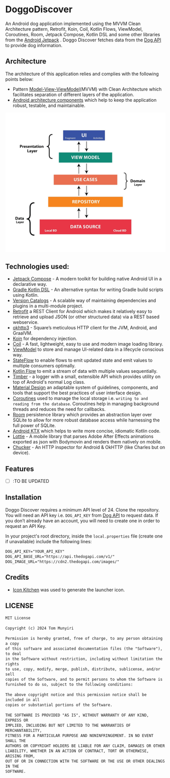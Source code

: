# DoggoDiscover

An Android dog application implemented using the MVVM Clean Architecture pattern, Retrofit, Koin, Coil, Kotlin Flows, ViewModel, Coroutines, Room, Jetpack Compose, Kotlin DSL and some other libraries from the [Android Jetpack](https://developer.android.com/jetpack) . Doggo Discover fetches data from the [Dog API](https://developers.thecatapi.com/) to provide dog information.

## Architecture
The architecture of this application relies and complies with the following points below:
* Pattern [Model-View-ViewModel](https://medium.com/@ami0275/mvvm-clean-architecture-pattern-in-android-with-use-cases-eff7edc2ef76)(MVVM) with Clean Architecture which facilitates separation of different layers of the application.
* [Android architecture components](https://developer.android.com/topic/libraries/architecture/) which help to keep the application robust, testable, and maintainable.

<p align="center"><a><img src="media/mvvm_clean_architecture.jpg" alt="clean_architecture_image"></a></p>

## Technologies used:

* [Jetpack Compose](https://developer.android.com/jetpack/compose) - A modern toolkit for building native Android UI in a declarative way.
* [Gradle Kotlin DSL](https://docs.gradle.org/current/userguide/kotlin_dsl.html) - An alternative syntax for writing Gradle build scripts using Kotlin.
* [Version Catalogs](https://developer.android.com/build/migrate-to-catalogs) - A scalable way of maintaining dependencies and plugins in a multi-module project.
* [Retrofit](https://square.github.io/retrofit/) a REST Client for Android which makes it relatively easy to retrieve and upload JSON (or other structured data) via a REST based webservice.
* [okhttp3](https://square.github.io/okhttp/) - Square’s meticulous HTTP client for the JVM, Android, and GraalVM.
* [Koin](https://insert-koin.io/docs/quickstart/android/) for dependency injection.
* [Coil](https://coil-kt.github.io/coil/compose/) - A fast, lightweight, easy to use and modern image loading library.
* [ViewModel](https://developer.android.com/topic/libraries/architecture/viewmodel) to store and manage UI-related data in a lifecycle conscious way.
* [StateFlow](https://developer.android.com/kotlin/flow/stateflow-and-sharedflow#:~:text=StateFlow%20is%20a%20state%2Dholder,property%20of%20the%20MutableStateFlow%20class) to enable flows to emit updated state and emit values to multiple consumers optimally.
* [Kotlin Flow](https://kotlinlang.org/docs/reference/coroutines/flow.html) to emit a stream of data with multiple values sequentially.
* [Timber](https://github.com/JakeWharton/timber) - a logger with a small, extensible API which provides utility on top of Android's normal Log class.
* [Material Design](https://material.io/develop/android/docs/getting-started/) an adaptable system of guidelines, components, and tools that support the best practices of user interface design.
* [Coroutines](https://kotlinlang.org/docs/reference/coroutines-overview.html) used to manage the local storage i.e. `writing to and reading from the database`. Coroutines help in managing background threads and reduces the need for callbacks.
* [Room](https://developer.android.com/topic/libraries/architecture/room) persistence library which provides an abstraction layer over SQLite to allow for more robust database access while harnessing the full power of SQLite.
* [Android KTX](https://developer.android.com/kotlin/ktx) which helps to write more concise, idiomatic Kotlin code.
* [Lottie](https://github.com/airbnb/lottie-android) - A mobile library that parses Adobe After Effects animations exported as json with Bodymovin and renders them natively on mobile.
* [Chucker](https://github.com/ChuckerTeam/chucker) - An HTTP inspector for Android & OkHTTP (like Charles but on device).

## Features
- [ ] :TO BE UPDATED

## Installation
Doggo Discover requires a minimum API level of 24. Clone the repository. You will need an API key i.e. `DOG_API_KEY` from [Dog API](https://developers.thecatapi.com/) to request data. If you don’t already have an account, you will need to create one in order to request an API Key.

In your project's root directory, inside the `local.properties` file (create one if unavailable) include the following lines:

````properties
DOG_API_KEY="YOUR_API_KEY"
DOG_API_BASE_URL="https://api.thedogapi.com/v1/"
DOG_IMAGE_URL="https://cdn2.thedogapi.com/images/"

````
## Credits

* [Icon Kitchen](https://icon.kitchen/) was used to generate the launcher icon.

## LICENSE
```
MIT License

Copyright (c) 2024 Tom Munyiri

Permission is hereby granted, free of charge, to any person obtaining a copy
of this software and associated documentation files (the "Software"), to deal
in the Software without restriction, including without limitation the rights
to use, copy, modify, merge, publish, distribute, sublicense, and/or sell
copies of the Software, and to permit persons to whom the Software is
furnished to do so, subject to the following conditions:

The above copyright notice and this permission notice shall be included in all
copies or substantial portions of the Software.

THE SOFTWARE IS PROVIDED "AS IS", WITHOUT WARRANTY OF ANY KIND, EXPRESS OR
IMPLIED, INCLUDING BUT NOT LIMITED TO THE WARRANTIES OF MERCHANTABILITY,
FITNESS FOR A PARTICULAR PURPOSE AND NONINFRINGEMENT. IN NO EVENT SHALL THE
AUTHORS OR COPYRIGHT HOLDERS BE LIABLE FOR ANY CLAIM, DAMAGES OR OTHER
LIABILITY, WHETHER IN AN ACTION OF CONTRACT, TORT OR OTHERWISE, ARISING FROM,
OUT OF OR IN CONNECTION WITH THE SOFTWARE OR THE USE OR OTHER DEALINGS IN THE
SOFTWARE.
```



